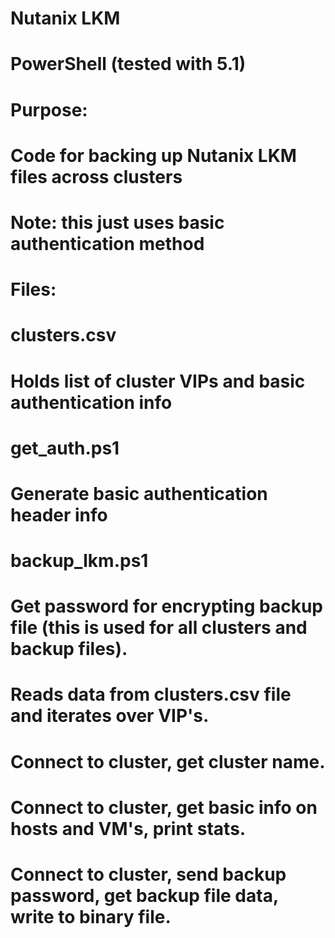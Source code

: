 # Nutanix LKM
# PowerShell (tested with 5.1)
#
# Purpose:
#    Code for backing up Nutanix LKM files across clusters
#
#    Note:  this just uses basic authentication method
#
# Files:
#
#    clusters.csv
#    Holds list of cluster VIPs and basic authentication info
#
#    get_auth.ps1
#    Generate basic authentication header info
#
#    backup_lkm.ps1
#    Get password for encrypting backup file (this is used for all clusters and backup files).
#    Reads data from clusters.csv file and iterates over VIP's.
#    Connect to cluster, get cluster name.
#    Connect to cluster, get basic info on hosts and VM's, print stats.
#    Connect to cluster, send backup password, get backup file data, write to binary file.
#



